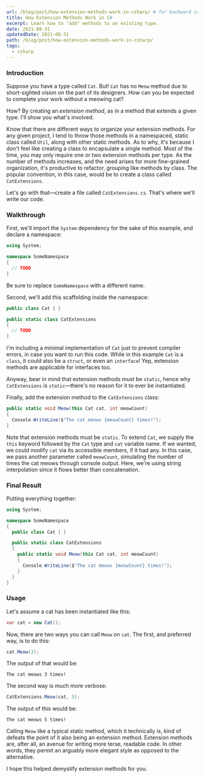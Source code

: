```yaml
---
url: /blog/post/how-extension-methods-work-in-csharp/ # for backward compatibility with old blog
title: How Extension Methods Work in C#
excerpt: Learn how to "add" methods to an existing type.
date: 2021-08-31
updatedDate: 2021-08-31
path: /blog/post/how-extension-methods-work-in-csharp/
tags:
  - csharp
---
```


### Introduction

Suppose you have a type called `Cat`. But! `Cat` has no `Meow` method due to
short-sighted vision on the part of its designers. How can you be expected to
complete your work without a meowing cat?

How? By creating an _extension method_, as in a method that extends a given
type. I'll show you what's involved.

Know that there are different ways to organize your extension methods. For any
given project, I tend to throw those methods in a namespaced, static class
called `Util`, along with other static methods. As to why, it's because I don't
feel like creating a class to encapsulate a single method. Most of the time, you
may only require one or two extension methods per type. As the number of methods
increases, and the need arises for more fine-grained organization, it's
productive to refactor, grouping like methods by class. The popular convention,
in this case, would be to create a class called `CatExtensions`.

Let's go with that—create a file called `CatExtensions.cs`. That's where we'll
write our code.

### Walkthrough

First, we'll import the `System` dependency for the sake of this example, and
declare a namespace:

```csharp
using System;

namespace SomeNamespace
{
  // TODO
}
```

Be sure to replace `SomeNamespace` with a different name.

Second, we'll add this scaffolding inside the namespace:

```csharp
public class Cat { }

public static class CatExtensions
{
  // TODO
}
```

I'm including a minimal implementation of `Cat` just to prevent compiler errors,
in case you want to run this code. While in this example `Cat` is a `class`, it
could also be a `struct`, or even an `interface`! Yep, extension methods are
applicable for interfaces too.

Anyway, bear in mind that extension methods must be `static`, hence why
`CatExtensions` is `static`—there's no reason for it to ever be instantiated.

Finally, add the extension method to the `CatExtensions` class:

```csharp
public static void Meow(this Cat cat, int meowCount)
{
  Console.WriteLine($"The cat meows {meowCount} times!");
}
```

Note that extension methods must be `static`. To extend `Cat`, we supply the
`this` keyword followed by the `Cat` type and `cat` variable name. If we wanted,
we could modify `cat` via its accessible members, if it had any. In this case,
we pass another parameter called `meowCount`, simulating the number of times the
cat meows through console output. Here, we're using string interpolation since
it flows better than concatenation.

### Final Result

Putting everything together:

```csharp
using System;

namespace SomeNamespace
{
  public class Cat { }

  public static class CatExtensions
  {
    public static void Meow(this Cat cat, int meowCount)
    {
      Console.WriteLine($"The cat meows {meowCount} times!");
    }
  }
}
```

### Usage

Let's assume a cat has been instantiated like this:

```csharp
var cat = new Cat();
```

Now, there are two ways you can call `Meow` on `cat`. The first, and preferred
way, is to do this:

```csharp
cat.Meow(3);
```

The output of that would be:

```plaintext
The cat meows 3 times!
```

The second way is much more verbose:

```csharp
CatExtensions.Meow(cat, 5);
```

The output of this would be:

```plaintext
The cat meows 5 times!
```

Calling `Meow` like a typical static method, which it technically is, kind of
defeats the point of it also being an extension method. Extension methods are,
after all, an avenue for writing more terse, readable code. In other words, they
permit an arguably more elegant style as opposed to the alternative.

I hope this helped demystify extension methods for you.
